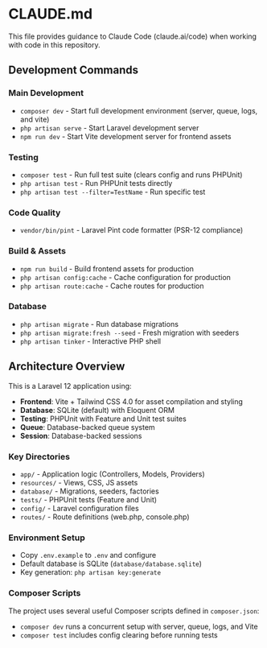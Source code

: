 # CLAUDE.md

This file provides guidance to Claude Code (claude.ai/code) when working with code in this repository.

## Development Commands

### Main Development
- `composer dev` - Start full development environment (server, queue, logs, and vite)
- `php artisan serve` - Start Laravel development server
- `npm run dev` - Start Vite development server for frontend assets

### Testing
- `composer test` - Run full test suite (clears config and runs PHPUnit)
- `php artisan test` - Run PHPUnit tests directly
- `php artisan test --filter=TestName` - Run specific test

### Code Quality
- `vendor/bin/pint` - Laravel Pint code formatter (PSR-12 compliance)

### Build & Assets  
- `npm run build` - Build frontend assets for production
- `php artisan config:cache` - Cache configuration for production
- `php artisan route:cache` - Cache routes for production

### Database
- `php artisan migrate` - Run database migrations
- `php artisan migrate:fresh --seed` - Fresh migration with seeders
- `php artisan tinker` - Interactive PHP shell

## Architecture Overview

This is a Laravel 12 application using:
- **Frontend**: Vite + Tailwind CSS 4.0 for asset compilation and styling
- **Database**: SQLite (default) with Eloquent ORM
- **Testing**: PHPUnit with Feature and Unit test suites
- **Queue**: Database-backed queue system
- **Session**: Database-backed sessions

### Key Directories
- `app/` - Application logic (Controllers, Models, Providers)
- `resources/` - Views, CSS, JS assets
- `database/` - Migrations, seeders, factories
- `tests/` - PHPUnit tests (Feature and Unit)
- `config/` - Laravel configuration files
- `routes/` - Route definitions (web.php, console.php)

### Environment Setup
- Copy `.env.example` to `.env` and configure
- Default database is SQLite (`database/database.sqlite`)
- Key generation: `php artisan key:generate`

### Composer Scripts
The project uses several useful Composer scripts defined in `composer.json`:
- `composer dev` runs a concurrent setup with server, queue, logs, and Vite
- `composer test` includes config clearing before running tests